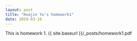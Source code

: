 ```yaml
---
layout: post
title: "Huajin Yu's homework1"
date: 2019-03-16
---
```

This is homework 1.
{{ site.baseurl }}/_posts/homework1.pdf
